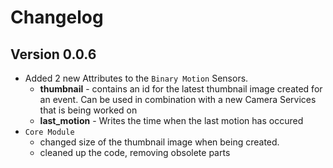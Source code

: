 # Changelog

## Version 0.0.6
* Added 2 new Attributes to the `Binary Motion` Sensors.
  * **thumbnail** - contains an id for the latest thumbnail image created for an event. Can be used in combination with a new Camera Services that is being worked on
  * **last_motion** - Writes the time when the last motion has occured
* `Core Module`
  * changed size of the thumbnail image when being created.
  * cleaned up the code, removing obsolete parts